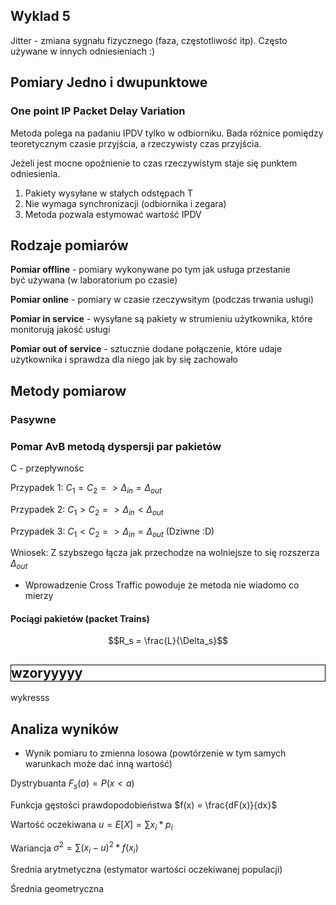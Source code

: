 ## Wyklad 5

Jitter - zmiana sygnału fizycznego (faza, częstotliwość itp). Często używane w innych odniesieniach :)

## Pomiary Jedno i dwupunktowe
### One point IP Packet Delay Variation 
Metoda polega na padaniu IPDV tylko w odbiorniku. Bada różnice pomiędzy teoretycznym czasie przyjścia, a rzeczywisty czas przyjścia.

Jeżeli jest mocne opoźnienie to czas rzeczywistym staje się punktem odniesienia.

1) Pakiety wysyłane w stałych odstępach T
2) Nie wymaga synchronizacji (odbiornika i zegara)
3) Metoda pozwala estymować wartość IPDV



## Rodzaje pomiarów
**Pomiar offline** - pomiary wykonywane po tym jak usługa przestanie być używana (w laboratorium po czasie)

**Pomiar online** - pomiary w czasie rzeczywsitym (podczas trwania usługi)

**Pomiar in service** - wysyłane są pakiety w strumieniu użytkownika, które monitorują jakość usługi

**Pomiar out of service** - sztucznie dodane połączenie, które udaje użytkownika i sprawdza dla niego jak by się zachowało

## Metody pomiarow
### Pasywne
### Pomar AvB metodą dyspersji par pakietów
C - przepływnośc

Przypadek 1: 
$C_1=C_2 => \Delta_{in} = \Delta_{out}$

Przypadek 2:
$C_1>C_2 => \Delta_{in} < \Delta_{out}$

Przypadek 3:
$C_1<C_2 => \Delta_{in} = \Delta_{out}$
(Dziwne :D)

Wniosek: Z szybszego łącza jak przechodze na wolniejsze to się rozszerza $\Delta_{out}$

- Wprowadzenie Cross Traffic powoduje że metoda nie wiadomo co mierzy

#### Pociągi pakietów (packet Trains)

$$R_s = \frac{L}{\Delta_s}$$
<h2 style="border: 1px solid black">wzoryyyyy</h2>

wykresss


## Analiza wyników
- Wynik pomiaru to zmienna losowa (powtórzenie w tym samych warunkach może dać inną wartość)

Dystrybuanta
$F_s(a) = P(x < a)$

Funkcja gęstości prawdopodobieństwa
$f(x) = \frac{dF(x)}{dx}$

Wartość oczekiwana
$u = E[X]= \sum x_i * p_i$

Wariancja
$\sigma ^2 = \sum(x_i - u)^2 * f(x_i)$

Średnia arytmetyczna (estymator wartości oczekiwanej populacji)

Średnia geometryczna


















